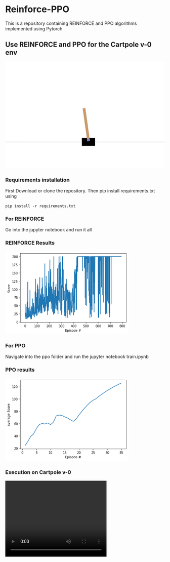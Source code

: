 # Reinforce-PPO
This is a repository containing REINFORCE and PPO algorithms implemented using Pytorch
## Use REINFORCE and PPO for the Cartpole v-0 env
![cartpole](/poster.jpg?raw=true "Optional Title")
### Requirements installation
First Download or clone the repository.
Then pip install requirements.txt using
```` 
pip install -r requirements.txt
```` 
### For REINFORCE
Go into the jupyter notebook and run it all
### REINFORCE Results
![reinforce](/output_reinforce.png?raw=true "Reinforce score")

### For PPO
Navigate into the ppo folder and run the jupyter notebook train.ipynb
### PPO results
![ppo](/output_ppo.png?raw=true "PPO average score")


### Execution on Cartpole v-0

<video width="320" height="240" controls>
  <source src="results.mp4" type="video/mp4">
</video>
